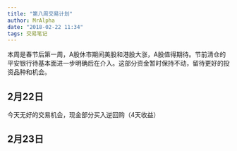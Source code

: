 ```yaml
---
title: "第八周交易计划"
author: MrAlpha
date: "2018-02-22 11:34"
tags: 交易笔记
---
```


本周是春节后第一周，A股休市期间美股和港股大涨，A股值得期待。节前清仓的平安银行待基本面进一步明确后在介入。这部分资金暂时保持不动，留待更好的投资品种和机会。

## 2月22日

今天无好的交易机会，现金部分买入逆回购（4天收益）

## 2月23日  
